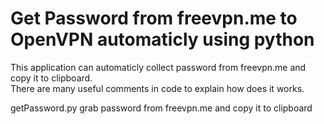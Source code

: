 # Get Password from freevpn.me to OpenVPN automaticly using python
This application can automaticly collect password from freevpn.me and copy it to clipboard.  
There are many useful comments in code to explain how does it works.

getPassword.py grab password from freevpn.me and copy it to clipboard
